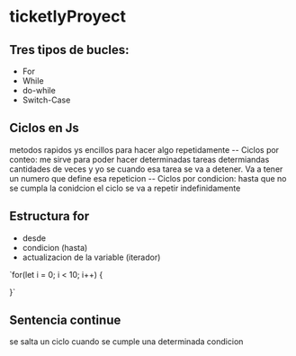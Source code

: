 # ticketlyProyect

## Tres tipos de bucles:
- For
- While
- do-while
- Switch-Case

## Ciclos en Js
metodos rapidos ys encillos para hacer algo repetidamente
 -- Ciclos por conteo: me sirve para poder hacer determinadas tareas determiandas cantidades de veces y yo se cuando esa tarea se va a detener. Va a tener un numero que define esa repeticion
 -- Ciclos por condicion: hasta que no se cumpla la conidcion el ciclo se va a repetir indefinidamente 

 ## Estructura for
 - desde
 - condicion (hasta)
 - actualizacion de la variable (iterador)

 `for(let i = 0; i < 10; i++) {

 }`

 ## Sentencia continue
 se salta un ciclo cuando se cumple una determinada condicion